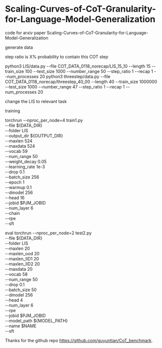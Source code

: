 # Scaling-Curves-of-CoT-Granularity-for-Language-Model-Generalization

code for arxiv paper Scaling-Curves-of-CoT-Granularity-for-Language-Model-Generalization

generate data


step ratio is X% probability to contain this COT step

python3 LIS/data.py --file COT_DATA_0118_norecap/LIS_15_10 --length 15 --train_size 100 --test_size 1000 --number_range 50 --step_ratio 1 --recap 1 --num_processes 20
python3 threestep/data.py --file COT_DATA_0118_norecap/threestep_40_00 --length 40 --train_size 1000000 --test_size 1000 --number_range 47 --step_ratio 1 --recap 1 --num_processes 20


change the LIS to relevant task

training

torchrun --nproc_per_node=4 train1.py\
 --file ${DATA_DIR}\
 --folder LIS \
 --output_dir ${OUTPUT_DIR}\
 --maxlen 524 \
 --maxdata 524 \
 --vocab 59 \
 --num_range 50\
 --weight_decay 0.05\
 --learning_rate 1e-3\
 --drop 0.1\
 --batch_size 256\
 --epoch 1\
 --warmup 0.1\
 --dmodel 256\
 --head 16\
 --jobid $PJM_JOBID\
 --num_layer 6\
 --chain \
 --rpe \
 --sft 


eval
torchrun --nproc_per_node=2 test2.py\
--file ${DATA_DIR}\
--folder LIS\
--maxlen 20\
--maxlen_ood 20 \
--maxlen_IID1 20 \
--maxlen_IID2 20 \
--maxdata 20\
--vocab 58\
--num_range 50\
--drop 0.1\
--batch_size 50\
--dmodel 256\
--head 4\
--num_layer 6\
--rpe \
--jobid $PJM_JOBID \
--model_path ${MODEL_PATH} \
--name $NAME \
--sft


Thanks for the github repo https://github.com/guyuntian/CoT_benchmark.
